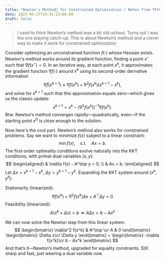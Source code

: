 ```yaml
---
title: "Newton's Method🍎 for Constrained Optimization | Notes from YYYe's ORML Intensive Lectures"
date: 2025-05-27T19:41:21+08:00
draft: false
---
```


> I used to think Newton’s method was a bit old-school. Turns out I was the one playing catch-up. This is about Newton’s method and a clever way to make it work for constrained optimization.

Consider optimizing an unconstrained function $f(\cdot)$ whose Hessian exists. Newton's method works around its gradient function, finding a point $x^\star$ such that $\nabla f(x^\star) = 0$. In an iterative way, at each point $x^k$, it approximates the gradient function $\nabla f(\cdot)$ around $x^k$ using its second-order derivative information
$$
\nabla {\tilde f}(x^{k + 1}) \approx \nabla f(x^k) + \nabla^2 f(x^k)(x^{k + 1} - x^k),
$$
and solve for $x^{k + 1}$ such that this approximation equals zero—which gives us the classic update:
$$
x^{k + 1} = x^k - (\nabla^2 f(x^k))^{-1}\nabla f(x^k).
$$
Btw: Newton’s method converges rapidly—quadratically, even—if the starting point $x^0$ is close enough to the solution.

Now here's the cool part. Newton’s method also works for *constrained* problems. Say we want to minimize $f(x)$ subject to a linear constraint:
$$
\min f(x), \quad \text{s.t.} \quad Ax = b.
$$
The first-order optimality conditions evolve naturally into the KKT conditions, with primal-dual variables $(x, y)$:
$$
\begin{aligned}
& \nabla f(x) - A^\top y = 0, \\
& Ax = b.
\end{aligned}
$$
Let $\Delta x = x^{k+1} - x^k$, $\Delta y = y^{k+1} - y^k$. Expanding the KKT system around $(x^k, y^k)$:

Stationarity (linearized):
$$
\nabla f(x^k) + \nabla^2 f(x^k) \Delta x + A^\top \Delta y = 0
$$
Feasibility (linearized):
$$
A(x^k + \Delta x) = b \Rightarrow A \Delta x = b - Ax^k
$$

We can now solve the Newton step from this linear system:
$$
\begin{bmatrix}
\nabla^2 f(x^k) & A^\top \cr
A & 0
\end{bmatrix}
\begin{bmatrix}
\Delta x\cr
\Delta y
\end{bmatrix} = \begin{bmatrix}
-\nabla f(x^k)\cr
b - Ax^k
\end{bmatrix}
$$
And that’s it—Newton’s method, upgraded for equality constraints. Still sharp and fast, just wearing a dual variable now.
